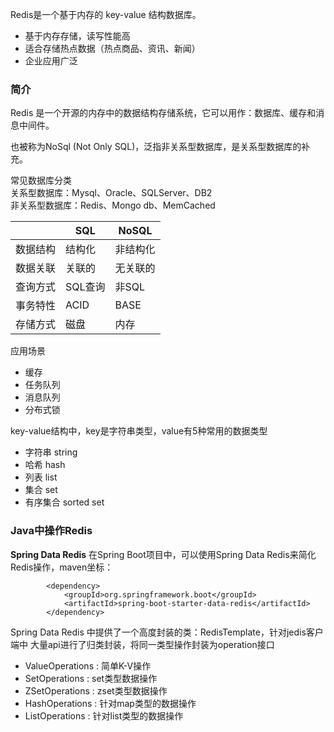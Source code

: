 Redis是一个基于内存的 key-value 结构数据库。

- 基于内存存储，读写性能高
- 适合存储热点数据（热点商品、资讯、新闻）
- 企业应用广泛

### 简介

Redis 是一个开源的内存中的数据结构存储系统，它可以用作：数据库、缓存和消息中间件。

也被称为NoSql (Not Only SQL)，泛指非关系型数据库，是关系型数据库的补充。

常见数据库分类  
关系型数据库：Mysql、Oracle、SQLServer、DB2  
非关系型数据库：Redis、Mongo db、MemCached

|      | SQL   | NoSQL |
|------|-------|-------|
| 数据结构 | 结构化   | 非结构化  |
| 数据关联 | 关联的   | 无关联的  |
| 查询方式 | SQL查询 | 非SQL  |
| 事务特性 | ACID  | BASE  |
| 存储方式 | 磁盘    | 内存    |

应用场景

- 缓存
- 任务队列
- 消息队列
- 分布式锁

key-value结构中，key是字符串类型，value有5种常用的数据类型

- 字符串 string
- 哈希 hash
- 列表 list
- 集合 set
- 有序集合 sorted set

### Java中操作Redis

**Spring Data Redis**
在Spring Boot项目中，可以使用Spring Data Redis来简化Redis操作，maven坐标：

```
        <dependency>
            <groupId>org.springframework.boot</groupId>
            <artifactId>spring-boot-starter-data-redis</artifactId>
        </dependency>
```

Spring Data Redis 中提供了一个高度封装的类：RedisTemplate，针对jedis客户端中 大量api进行了归类封装，将同一类型操作封装为operation接口

- ValueOperations : 简单K-V操作
- SetOperations : set类型数据操作
- ZSetOperations : zset类型数据操作
- HashOperations : 针对map类型的数据操作
- ListOperations : 针对list类型的数据操作
